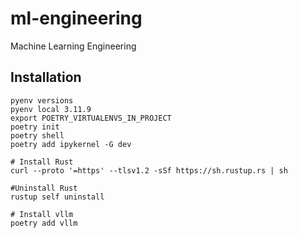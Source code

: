 # ml-engineering
Machine Learning Engineering


## Installation

```
pyenv versions
pyenv local 3.11.9
export POETRY_VIRTUALENVS_IN_PROJECT
poetry init 
poetry shell
poetry add ipykernel -G dev

# Install Rust
curl --proto '=https' --tlsv1.2 -sSf https://sh.rustup.rs | sh

#Uninstall Rust
rustup self uninstall

# Install vllm
poetry add vllm

```